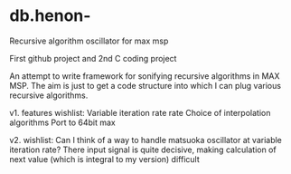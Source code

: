 # db.henon-
Recursive algorithm oscillator for max msp

First github project and 2nd C coding project

An attempt to write framework for sonifying recursive algorithms in MAX MSP. 
The aim is just to get a code structure into which I can plug various recursive algorithms.

v1. features wishlist:
Variable iteration rate rate 
Choice of interpolation algorithms
Port to 64bit max

v2. wishlist:
Can I think of a way to handle matsuoka oscillator at variable iteration rate? 
There input signal is quite decisive, making calculation of next value (which is integral to my version) difficult
